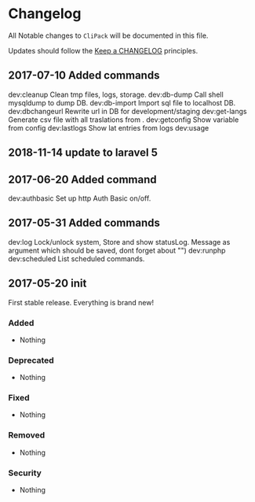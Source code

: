 # Changelog

All Notable changes to `CliPack` will be documented in this file.

Updates should follow the [Keep a CHANGELOG](https://raw.githubusercontent.com/myForksFiles/clipack/master/CHANGELOG.md) principles.

## 2017-07-10 Added commands
dev:cleanup         Clean tmp files, logs, storage.
dev:db-dump         Call shell mysqldump to dump DB.
dev:db-import       Import sql file to localhost DB.
dev:dbchangeurl     Rewrite url in DB for development/staging
dev:get-langs       Generate csv file with all traslations from .
dev:getconfig       Show variable from config
dev:lastlogs        Show lat entries from logs
dev:usage           

## 2018-11-14 update to laravel 5

## 2017-06-20 Added command
dev:authbasic		Set up http Auth Basic on/off.

## 2017-05-31 Added commands
dev:log             Lock/unlock system, Store and show statusLog. Message as argument which should be saved, dont forget about "")
dev:runphp
dev:scheduled       List scheduled commands.

## 2017-05-20 init
First stable release. Everything is brand new!

### Added
- Nothing

### Deprecated
- Nothing

### Fixed
- Nothing

### Removed
- Nothing

### Security
- Nothing
